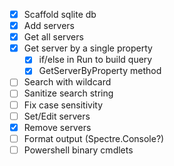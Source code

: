 - [x] Scaffold sqlite db
- [x] Add servers
- [x] Get all servers
- [x] Get server by a single property
    - [x] if/else in Run to build query
    - [x] GetServerByProperty method
- [ ] Search with wildcard
- [ ] Sanitize search string
- [ ] Fix case sensitivity
- [ ] Set/Edit servers
- [x] Remove servers
- [ ] Format output (Spectre.Console?)
- [ ] Powershell binary cmdlets
